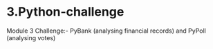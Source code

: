 # 3.Python-challenge
Module 3 Challenge:- PyBank (analysing financial records) and PyPoll (analysing votes)
